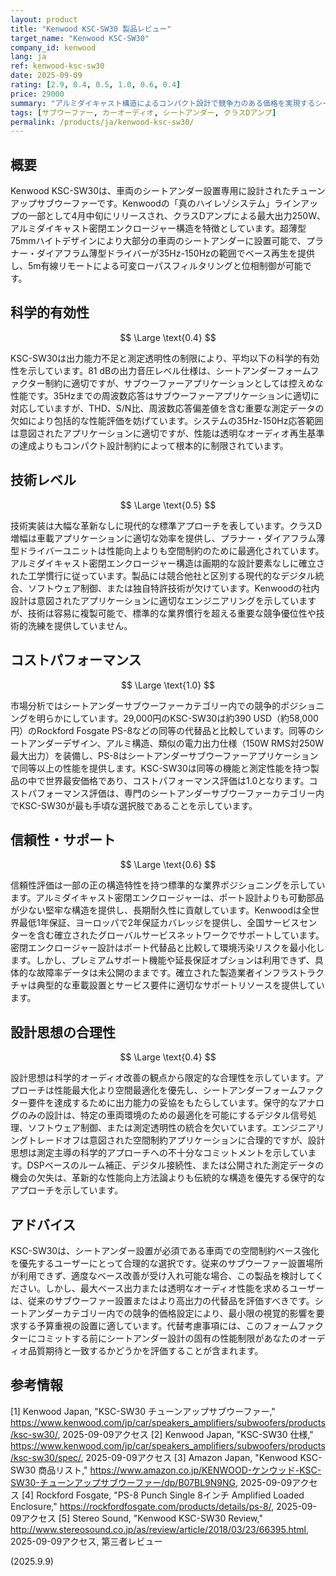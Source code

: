 ```yaml
---
layout: product
title: "Kenwood KSC-SW30 製品レビュー"
target_name: "Kenwood KSC-SW30"
company_id: kenwood
lang: ja
ref: kenwood-ksc-sw30
date: 2025-09-09
rating: [2.9, 0.4, 0.5, 1.0, 0.6, 0.4]
price: 29000
summary: "アルミダイキャスト構造によるコンパクト設計で競争力のある価格を実現するシートアンダーパワードサブウーファーですが、出力能力不足と保守的な技術アプローチに制限されています。"
tags: [サブウーファー, カーオーディオ, シートアンダー, クラスDアンプ]
permalink: /products/ja/kenwood-ksc-sw30/
---
```


## 概要

Kenwood KSC-SW30は、車両のシートアンダー設置専用に設計されたチューンアップサブウーファーです。Kenwoodの「真のハイレゾシステム」ラインアップの一部として4月中旬にリリースされ、クラスDアンプによる最大出力250W、アルミダイキャスト密閉エンクロージャー構造を特徴としています。超薄型75mmハイトデザインにより大部分の車両のシートアンダーに設置可能で、プラナー・ダイアフラム薄型ドライバーが35Hz-150Hzの範囲でベース再生を提供し、5m有線リモートによる可変ローパスフィルタリングと位相制御が可能です。

## 科学的有効性

$$ \Large \text{0.4} $$

KSC-SW30は出力能力不足と測定透明性の制限により、平均以下の科学的有効性を示しています。81 dBの出力音圧レベル仕様は、シートアンダーフォームファクター制約に適切ですが、サブウーファーアプリケーションとしては控えめな性能です。35Hzまでの周波数応答はサブウーファーアプリケーションに適切に対応していますが、THD、S/N比、周波数応答偏差値を含む重要な測定データの欠如により包括的な性能評価を妨げています。システムの35Hz-150Hz応答範囲は意図されたアプリケーションに適切ですが、性能は透明なオーディオ再生基準の達成よりもコンパクト設計制約によって根本的に制限されています。

## 技術レベル

$$ \Large \text{0.5} $$

技術実装は大幅な革新なしに現代的な標準アプローチを表しています。クラスD増幅は車載アプリケーションに適切な効率を提供し、プラナー・ダイアフラム薄型ドライバーユニットは性能向上よりも空間制約のために最適化されています。アルミダイキャスト密閉エンクロージャー構造は画期的な設計要素なしに確立された工学慣行に従っています。製品には競合他社と区別する現代的なデジタル統合、ソフトウェア制御、または独自特許技術が欠けています。Kenwoodの社内設計は意図されたアプリケーションに適切なエンジニアリングを示していますが、技術は容易に複製可能で、標準的な業界慣行を超える重要な競争優位性や技術的洗練を提供していません。

## コストパフォーマンス

$$ \Large \text{1.0} $$

市場分析ではシートアンダーサブウーファーカテゴリー内での競争的ポジショニングを明らかにしています。29,000円のKSC-SW30は約390 USD（約58,000円）のRockford Fosgate PS-8などの同等の代替品と比較しています。同等のシートアンダーデザイン、アルミ構造、類似の電力出力仕様（150W RMS対250W最大出力）を装備し、PS-8はシートアンダーサブウーファーアプリケーションで同等以上の性能を提供します。KSC-SW30は同等の機能と測定性能を持つ製品の中で世界最安価格であり、コストパフォーマンス評価は1.0となります。コストパフォーマンス評価は、専門のシートアンダーサブウーファーカテゴリー内でKSC-SW30が最も手頃な選択肢であることを示しています。

## 信頼性・サポート

$$ \Large \text{0.6} $$

信頼性評価は一部の正の構造特性を持つ標準的な業界ポジショニングを示しています。アルミダイキャスト密閉エンクロージャーは、ポート設計よりも可動部品が少ない堅牢な構造を提供し、長期耐久性に貢献しています。Kenwoodは全世界最低1年保証、ヨーロッパで2年保証カバレッジを提供し、全国サービスセンターを含む確立されたグローバルサービスネットワークでサポートしています。密閉エンクロージャー設計はポート代替品と比較して環境汚染リスクを最小化します。しかし、プレミアムサポート機能や延長保証オプションは利用できず、具体的な故障率データは未公開のままです。確立された製造業者インフラストラクチャは典型的な車載設置とサービス要件に適切なサポートリソースを提供しています。

## 設計思想の合理性

$$ \Large \text{0.4} $$

設計思想は科学的オーディオ改善の観点から限定的な合理性を示しています。アプローチは性能最大化より空間最適化を優先し、シートアンダーフォームファクター要件を達成するために出力能力の妥協をもたらしています。保守的なアナログのみの設計は、特定の車両環境のための最適化を可能にするデジタル信号処理、ソフトウェア制御、または測定透明性の統合を欠いています。エンジニアリングトレードオフは意図された空間制約アプリケーションに合理的ですが、設計思想は測定主導の科学的アプローチへの不十分なコミットメントを示しています。DSPベースのルーム補正、デジタル接続性、または公開された測定データの機会の欠失は、革新的な性能向上方法論よりも伝統的な構造を優先する保守的なアプローチを示しています。

## アドバイス

KSC-SW30は、シートアンダー設置が必須である車両での空間制約ベース強化を優先するユーザーにとって合理的な選択です。従来のサブウーファー設置場所が利用できず、適度なベース改善が受け入れ可能な場合、この製品を検討してください。しかし、最大ベース出力または透明なオーディオ性能を求めるユーザーは、従来のサブウーファー設置またはより高出力の代替品を評価すべきです。シートアンダーカテゴリー内での競争的価格設定により、最小限の視覚的影響を要求する予算重視の設置に適しています。代替考慮事項には、このフォームファクターにコミットする前にシートアンダー設計の固有の性能制限があなたのオーディオ品質期待と一致するかどうかを評価することが含まれます。

## 参考情報

[1] Kenwood Japan, "KSC-SW30 チューンアップサブウーファー," https://www.kenwood.com/jp/car/speakers_amplifiers/subwoofers/products/ksc-sw30/, 2025-09-09アクセス
[2] Kenwood Japan, "KSC-SW30 仕様," https://www.kenwood.com/jp/car/speakers_amplifiers/subwoofers/products/ksc-sw30/spec/, 2025-09-09アクセス
[3] Amazon Japan, "Kenwood KSC-SW30 商品リスト," https://www.amazon.co.jp/KENWOOD-ケンウッド-KSC-SW30-チューンアップサブウーファー/dp/B07BL9N9NG, 2025-09-09アクセス
[4] Rockford Fosgate, "PS-8 Punch Single 8インチ Amplified Loaded Enclosure," https://rockfordfosgate.com/products/details/ps-8/, 2025-09-09アクセス
[5] Stereo Sound, "Kenwood KSC-SW30 Review," http://www.stereosound.co.jp/as/review/article/2018/03/23/66395.html, 2025-09-09アクセス, 第三者レビュー

(2025.9.9)